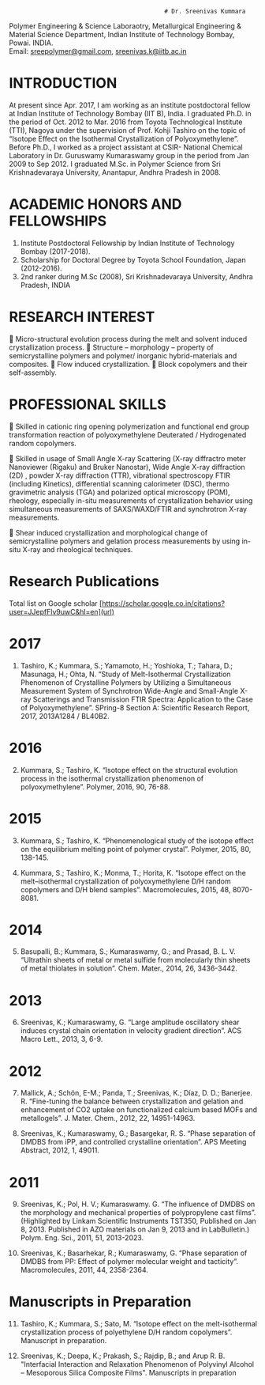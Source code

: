 
                                                # Dr. Sreenivas Kummara
Polymer Engineering & Science Laboraotry,
Metallurgical Engineering & Material Science Department,
Indian Institute of Technology Bombay, Powai. INDIA. 						             
Email: sreepolymer@gmail.com, sreenivas.k@iitb.ac.in

# INTRODUCTION

At present since Apr. 2017, I am working as an institute postdoctoral fellow at Indian Institute of Technology Bombay (IIT B), India. I graduated Ph.D. in the period of Oct. 2012 to Mar. 2016 from Toyota Technological Institute (TTI), Nagoya under the supervision of Prof. Kohji Tashiro on the topic of  “Isotope Effect on the Isothermal Crystallization of Polyoxymethylene”. Before Ph.D., I worked as a project assistant at CSIR- National Chemical Laboratory in Dr. Guruswamy Kumaraswamy group in the period from Jan 2009 to Sep 2012. I graduated M.Sc. in Polymer Science from Sri Krishnadevaraya University, Anantapur, Andhra Pradesh in 2008.

# ACADEMIC HONORS AND FELLOWSHIPS 

1.	Institute Postdoctoral Fellowship by Indian Institute of Technology Bombay (2017-2018).
2.  Scholarship for Doctoral Degree by Toyota School Foundation, Japan (2012-2016).
3.	2nd ranker during M.Sc (2008), Sri Krishnadevaraya University, Andhra Pradesh, INDIA

# RESEARCH INTEREST

	Micro-structural evolution process during the melt and solvent induced crystallization process. 
	Structure – morphology – property of semicrystalline polymers and polymer/ inorganic hybrid-materials and composites.
	Flow induced crystallization. 
	Block copolymers and their self-assembly. 

# PROFESSIONAL SKILLS

	Skilled in cationic ring opening polymerization and functional end group transformation reaction of polyoxymethylene Deuterated / Hydrogenated random copolymers. 

	Skilled in usage of Small Angle X-ray Scattering (X-ray diffractro meter Nanoviewer (Rigaku) and  Bruker Nanostar), Wide Angle X-ray diffraction (2D) , powder X-ray diffraction (TTR),  vibrational spectroscopy FTIR (including Kinetics), differential scanning calorimeter (DSC), thermo gravimetric analysis (TGA) and polarized optical microscopy (POM), rheology,  especially in-situ measurements of crystallization behavior using simultaneous measurements of SAXS/WAXD/FTIR and  synchrotron X-ray measurements.

	Shear induced crystallization and morphological change of semicrystalline polymers and gelation process measurements by using in-situ X-ray and rheological techniques.

# Research Publications

Total list on Google scholar 
[https://scholar.google.co.in/citations?user=JJepfFlv9uwC&hl=en](url)

# 2017

1. Tashiro, K.; Kummara, S.; Yamamoto, H.; Yoshioka, T.; Tahara, D.; Masunaga, H.;  Ohta, N. “Study of Melt-Isothermal Crystallization Phenomenon of Crystalline Polymers by Utilizing a Simultaneous Measurement System of Synchrotron Wide-Angle and Small-Angle X-ray Scatterings and Transmission FTIR Spectra: Application to the Case of Polyoxymethylene”. 
SPring-8 Section A: Scientific Research Report, 2017, 2013A1284 / BL40B2.

 # 2016

2.	Kummara, S.; Tashiro, K. “Isotope effect on the structural evolution process in the isothermal crystallization phenomenon of polyoxymethylene”. 
Polymer, 2016, 90, 76-88. 

# 2015

3.    Kummara, S.; Tashiro, K. “Phenomenological study of the isotope effect on the equilibrium melting point of polymer crystal”. 
Polymer, 2015, 80, 138-145.

4.	Kummara, S.; Tashiro, K.; Monma, T.; Horita, K. “Isotope effect on the melt–isothermal crystallization of polyoxymethylene D/H random copolymers and D/H blend samples”. 
Macromolecules, 2015, 48, 8070-8081.

# 2014

5.	Basupalli, B.; Kummara, S.;  Kumaraswamy,  G.;  and  Prasad, B. L. V. “Ultrathin sheets of metal or metal sulfide from molecularly thin sheets of metal thiolates in solution”. 
Chem. Mater., 2014, 26, 3436-3442.

# 2013

6.	Sreenivas, K.; Kumaraswamy, G. “Large amplitude oscillatory shear induces crystal chain orientation in velocity gradient direction”. 
ACS Macro Lett., 2013, 3, 6-9.

# 2012

7.	Mallick, A.; Schön, E-M.; Panda, T.; Sreenivas, K.; Díaz, D. D.; Banerjee. R. “Fine-tuning the balance between crystallization and gelation and enhancement of CO2 uptake on functionalized calcium based MOFs and metallogels”. 
J. Mater. Chem., 2012, 22, 14951-14963.

8.	Sreenivas, K.; Kumaraswamy, G.; Basargekar, R. S. “Phase separation of DMDBS from iPP, and controlled crystalline orientation”.
APS Meeting Abstract, 2012, 1, 49011.

# 2011

9.	Sreenivas, K.; Pol, H. V.; Kumaraswamy. G. “The influence of DMDBS on the morphology and mechanical properties of polypropylene cast films”. (Highlighted by Linkam Scientific Instruments TST350, Published on Jan 8, 2013. Published in AZO materials on Jan 9, 2013 and in LabBulletin.)
Polym.  Eng. Sci., 2011, 51, 2013-2023.

10.	Sreenivas, K.; Basarhekar, R.; Kumaraswamy, G. “Phase separation of DMDBS from PP: Effect of polymer molecular weight and tacticity”.
Macromolecules, 2011, 44, 2358-2364.

# Manuscripts in Preparation

11.	Tashiro, K.; Kummara, S.; Sato, M. “Isotope effect on the melt-isothermal crystallization process of polyethylene D/H random copolymers”. Manuscript in preparation.

12. Sreenivas, K.; Deepa, K.;  Prakash, S.;  Rajdip,  B.; and Arup R. B. "Interfacial Interaction and Relaxation Phenomenon of  Polyvinyl Alcohol – Mesoporous Silica Composite Films".  Manuscripts in preparation




